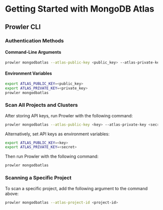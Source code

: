 # Getting Started with MongoDB Atlas

## Prowler CLI

### Authentication Methods

#### Command-Line Arguments


```bash
prowler mongodbatlas --atlas-public-key <public_key> --atlas-private-key <private_key>
```

#### Environment Variables

```bash
export ATLAS_PUBLIC_KEY=<public_key>
export ATLAS_PRIVATE_KEY=<private_key>
prowler mongodbatlas
```



### Scan All Projects and Clusters

After storing API keys, run Prowler with the following command:

```bash
prowler mongodbatlas --atlas-public-key <key> --atlas-private-key <secret>
```

Alternatively, set API keys as environment variables:

```bash
export ATLAS_PUBLIC_KEY=<key>
export ATLAS_PRIVATE_KEY=<secret>
```

Then run Prowler with the following command:

```bash
prowler mongodbatlas
```

### Scanning a Specific Project

To scan a specific project, add the following argument to the command above:

```bash
prowler mongodbatlas --atlas-project-id <project-id>
```
